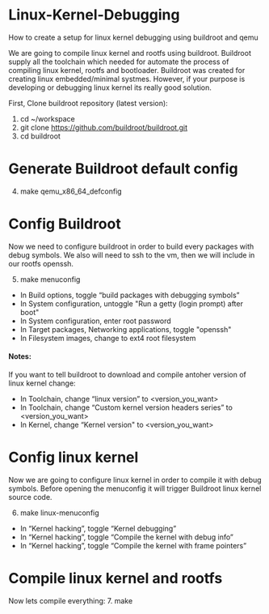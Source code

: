 # Linux-Kernel-Debugging
How to create a setup for linux kernel debugging using buildroot and qemu

We are going to compile linux kernel and rootfs using buildroot.
Buildroot supply all the toolchain which needed for automate the process of compiling linux kernel, rootfs and bootloader.
Buildroot was created for creating linux embedded/minimal systmes.
However, if your purpose is developing or debugging linux kernel its really good solution.


First, Clone buildroot repository (latest version):

1. cd ~/workspace
2. git clone https://github.com/buildroot/buildroot.git
3. cd buildroot

# Generate Buildroot default config
4. make qemu_x86_64_defconfig

# Config Buildroot
Now we need to configure buildroot in order to build every packages with debug symbols.
We also will need to ssh to the vm, then we will include in our rootfs openssh.

5. make menuconfig

* In Build options, toggle “build packages with debugging symbols”
* In System configuration, untoggle "Run a getty (login prompt) after boot"
* In System configuration, enter root password
* In Target packages, Networking applications, toggle "openssh"
* In Filesystem images, change to ext4 root filesystem

#### Notes: 
If you want to tell buildroot to download and compile antoher version of linux kernel change:
* In Toolchain, change “linux version” to <version_you_want>
* In Toolchain, change “Custom kernel version headers series” to <version_you_want>
* In Kernel, change “Kernel version" to <version_you_want>

# Config linux kernel
Now we are going to configure linux kernel in order to compile it with debug symbols.
Before opening the menuconfig it will trigger Buildroot linux kernel source code.

6. make linux-menuconfig

* In “Kernel hacking”, toggle “Kernel debugging”
* In “Kernel hacking”, toggle “Compile the kernel with debug info”
* In “Kernel hacking”, toggle “Compile the kernel with frame pointers”

# Compile linux kernel and rootfs
Now lets compile everything:
7. make

